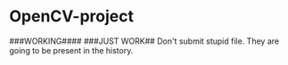 OpenCV-project
==============
###WORKING####
###JUST WORK##
Don't submit stupid file. They are going to be present in the history.

